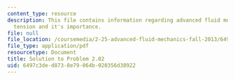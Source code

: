 ```yaml
---
content_type: resource
description: This file contains information regarding advanced fluid mechanics, surface
  tension and it's importance.
file: null
file_location: /coursemedia/2-25-advanced-fluid-mechanics-fall-2013/6497c3ded8738e79064b020356d38922_MIT2_25F13_Solution2.02.pdf
file_type: application/pdf
resourcetype: Document
title: Solution to Problem 2.02
uid: 6497c3de-d873-8e79-064b-020356d38922
---
```

